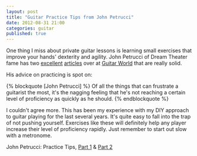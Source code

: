 ```yaml
---
layout: post
title: "Guitar Practice Tips from John Petrucci"
date: 2012-08-31 21:00
categories: guitar
published: true
---
```


One thing I miss about private guitar lessons is learning small exercises
that improve your hands' dexterity and agility. John Petrucci of Dream
Theater fame has two [excellent][1] [articles][2] over at [Guitar World][3]
that are really solid.

His advice on practicing is spot on:

{% blockquote [John Petrucci] %}
Of all the things that can frustrate a guitarist the most, it's the nagging feeling that he's not reaching a certain level of proficiency as quickly as he should.
{% endblockquote %}

I couldn't agree more. This has been my experience with my DIY approach to
guitar playing for the last several years. It's quite easy to fall into
the trap of not pushing yourself. Exercises like these will definitely
help any player increase their level of proficiency rapidly. Just remember
to start out slow with a metronome.

John Petrucci: Practice Tips, [Part 1][1] & [Part 2][2]

[1]:http://www.guitarworld.com/john-petrucci-practice-tips-part-1
[2]:http://www.guitarworld.com/john-petrucci-practice-tips-part-2
[3]:http://www.guitarworld.com/
